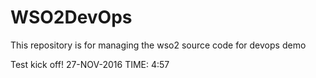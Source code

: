# WSO2DevOps
This repository is for managing the wso2 source code for devops demo

Test kick off! 27-NOV-2016 TIME: 4:57
